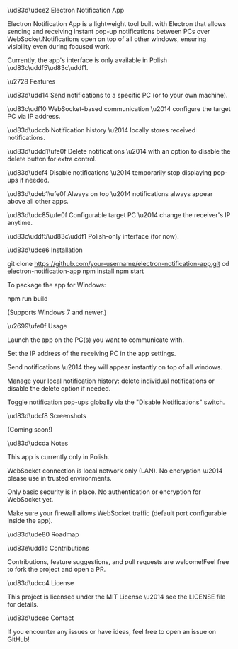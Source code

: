 \ud83d\udce2 Electron Notification App

Electron Notification App is a lightweight tool built with Electron that allows sending and receiving instant pop-up notifications between PCs over WebSocket.Notifications open on top of all other windows, ensuring visibility even during focused work.

Currently, the app's interface is only available in Polish \ud83c\uddf5\ud83c\uddf1.

\u2728 Features

\ud83d\udd14 Send notifications to a specific PC (or to your own machine).

\ud83c\udf10 WebSocket-based communication \u2014 configure the target PC via IP address.

\ud83d\udccb Notification history \u2014 locally stores received notifications.

\ud83d\uddd1\ufe0f Delete notifications \u2014 with an option to disable the delete button for extra control.

\ud83d\udcf4 Disable notifications \u2014 temporarily stop displaying pop-ups if needed.

\ud83d\udeb1\ufe0f Always on top \u2014 notifications always appear above all other apps.

\ud83d\udc85\ufe0f Configurable target PC \u2014 change the receiver's IP anytime.

\ud83c\uddf5\ud83c\uddf1 Polish-only interface (for now).

\ud83d\udce6 Installation

git clone https://github.com/your-username/electron-notification-app.git
cd electron-notification-app
npm install
npm start

To package the app for Windows:

npm run build

(Supports Windows 7 and newer.)

\u2699\ufe0f Usage

Launch the app on the PC(s) you want to communicate with.

Set the IP address of the receiving PC in the app settings.

Send notifications \u2014 they will appear instantly on top of all windows.

Manage your local notification history: delete individual notifications or disable the delete option if needed.

Toggle notification pop-ups globally via the "Disable Notifications" switch.

\ud83d\udcf8 Screenshots

(Coming soon!)

\ud83d\udcda Notes

This app is currently only in Polish.

WebSocket connection is local network only (LAN). No encryption \u2014 please use in trusted environments.

Only basic security is in place. No authentication or encryption for WebSocket yet.

Make sure your firewall allows WebSocket traffic (default port configurable inside the app).

\ud83d\ude80 Roadmap



\ud83e\udd1d Contributions

Contributions, feature suggestions, and pull requests are welcome!Feel free to fork the project and open a PR.

\ud83d\udcc4 License

This project is licensed under the MIT License \u2014 see the LICENSE file for details.

\ud83d\udcec Contact

If you encounter any issues or have ideas, feel free to open an issue on GitHub!

